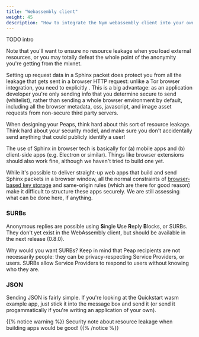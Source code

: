 ```yaml
---
title: "Webassembly client"
weight: 45
description: "How to integrate the Nym webassembly client into your own applications to enable strong privacy for your users"
---
```


TODO intro

Note that you'll want to ensure no resource leakage when you load external resources, or you may totally defeat the whole point of the anonymity you're getting from the mixnet. 

Setting up request data in a Sphinx packet does protect you from all the leakage that gets sent in a browser HTTP request: unlike a Tor browser integration, you need to explicitly . This is a big advantage: as an application developer you're only sending info that you determine secure to send (whitelist), rather than sending a whole browser environment by default, including all the browser metadata, css, javascript, and image asset requests from non-secure third party servers. 

When designing your Peaps, think hard about this sort of resource leakage. Think hard about your security model, and make sure you don't accidentally send anything that could publicly identify a user!

The use of Sphinx in browser tech is basically for (a) mobile apps and (b) client-side apps (e.g. Electron or similar). Things like browser extensions should also work fine, although we haven't tried to build one yet.

While it's possible to deliver straight-up web apps that build and send Sphinx packets in a browser window, all the normal constraints of [browser-based key storage](https://pomcor.com/2017/06/02/keys-in-browser/) and same-origin rules (which are there for good reason) make it difficult to structure these apps securely. We are still assessing what can be done here, if anything.

### SURBs

Anonymous replies are possible using **S**ingle **U**se **R**eply **B**locks, or SURBs. They don't yet exist in the WebAssembly client, but should be available in the next release (0.8.0).

Why would you want SURBs? Keep in mind that Peap recipients are not necessarily people: they can be privacy-respecting Service Providers, or users. SURBs allow Service Providers to respond to users without knowing who they are. 

### JSON

Sending JSON is fairly simple. If you're looking at the Quickstart wasm example app, just stick it into the message box and send it (or send it progammatically if you're writing an application of your own).

{{% notice warning %}}
Security note about resource leakage when building apps would be good!
{{% /notice %}}
